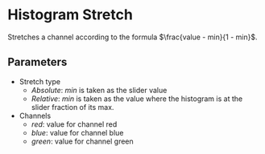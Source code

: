 # Histogram Stretch

Stretches a channel according to the formula $\frac{value - min}{1 - min}$.

## Parameters

* Stretch type
  * *Absolute*: *min* is taken as the slider value
  * *Relative*: *min* is taken as the value where the histogram is at the slider fraction of its max.
* Channels
  * *red*: value for channel red
  * *blue*: value for channel blue
  * *green*: value for channel green

